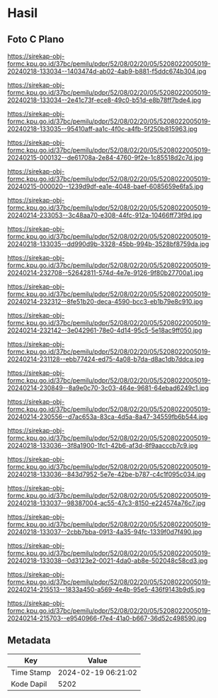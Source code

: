 # Hasil

## Foto C Plano

https://sirekap-obj-formc.kpu.go.id/37bc/pemilu/pdpr/52/08/02/20/05/5208022005019-20240218-133034--1403474d-ab02-4ab9-b881-f5ddc674b304.jpg

https://sirekap-obj-formc.kpu.go.id/37bc/pemilu/pdpr/52/08/02/20/05/5208022005019-20240218-133034--2e41c73f-ece8-49c0-b51d-e8b78ff7bde4.jpg

https://sirekap-obj-formc.kpu.go.id/37bc/pemilu/pdpr/52/08/02/20/05/5208022005019-20240218-133035--95410aff-aa1c-4f0c-a4fb-5f250b815963.jpg

https://sirekap-obj-formc.kpu.go.id/37bc/pemilu/pdpr/52/08/02/20/05/5208022005019-20240215-000132--de61708a-2e84-4760-9f2e-1c85518d2c7d.jpg

https://sirekap-obj-formc.kpu.go.id/37bc/pemilu/pdpr/52/08/02/20/05/5208022005019-20240215-000020--1239d9df-ea1e-4048-baef-6085659e6fa5.jpg

https://sirekap-obj-formc.kpu.go.id/37bc/pemilu/pdpr/52/08/02/20/05/5208022005019-20240214-233053--3c48aa70-e308-44fc-912a-10466ff73f9d.jpg

https://sirekap-obj-formc.kpu.go.id/37bc/pemilu/pdpr/52/08/02/20/05/5208022005019-20240218-133035--dd990d9b-3328-45bb-994b-3528bf8759da.jpg

https://sirekap-obj-formc.kpu.go.id/37bc/pemilu/pdpr/52/08/02/20/05/5208022005019-20240214-232708--52642811-574d-4e7e-9126-9f80b27700a1.jpg

https://sirekap-obj-formc.kpu.go.id/37bc/pemilu/pdpr/52/08/02/20/05/5208022005019-20240214-232312--8fe51b20-deca-4590-bcc3-eb1b79e8c910.jpg

https://sirekap-obj-formc.kpu.go.id/37bc/pemilu/pdpr/52/08/02/20/05/5208022005019-20240214-232142--3e042961-78e0-4d14-95c5-5e18ac9ff050.jpg

https://sirekap-obj-formc.kpu.go.id/37bc/pemilu/pdpr/52/08/02/20/05/5208022005019-20240214-231128--ebb77424-ed75-4a08-b7da-d8ac1db7ddca.jpg

https://sirekap-obj-formc.kpu.go.id/37bc/pemilu/pdpr/52/08/02/20/05/5208022005019-20240214-230849--8a9e0c70-3c03-464e-9681-64ebad6249c1.jpg

https://sirekap-obj-formc.kpu.go.id/37bc/pemilu/pdpr/52/08/02/20/05/5208022005019-20240214-230556--d7ac653a-83ca-4d5a-8a47-34559fb6b544.jpg

https://sirekap-obj-formc.kpu.go.id/37bc/pemilu/pdpr/52/08/02/20/05/5208022005019-20240218-133036--3f8a1900-1fc1-42b6-af3d-8f9aacccb7c9.jpg

https://sirekap-obj-formc.kpu.go.id/37bc/pemilu/pdpr/52/08/02/20/05/5208022005019-20240218-133036--843d7952-5e7e-42be-b787-c4c1f095c034.jpg

https://sirekap-obj-formc.kpu.go.id/37bc/pemilu/pdpr/52/08/02/20/05/5208022005019-20240218-133037--98387004-ac55-47c3-8150-e224574a76c7.jpg

https://sirekap-obj-formc.kpu.go.id/37bc/pemilu/pdpr/52/08/02/20/05/5208022005019-20240218-133037--2cbb7bba-0913-4a35-94fc-1339f0d7f490.jpg

https://sirekap-obj-formc.kpu.go.id/37bc/pemilu/pdpr/52/08/02/20/05/5208022005019-20240218-133038--0d3123e2-0021-4da0-ab8e-502048c58cd3.jpg

https://sirekap-obj-formc.kpu.go.id/37bc/pemilu/pdpr/52/08/02/20/05/5208022005019-20240214-215513--1833a450-a569-4e4b-95e5-436f9143b9d5.jpg

https://sirekap-obj-formc.kpu.go.id/37bc/pemilu/pdpr/52/08/02/20/05/5208022005019-20240214-215703--e9540966-f7e4-41a0-b667-36d52c498590.jpg


## Metadata

| Key        | Value               |
| ---------- | ------------------- |
| Time Stamp | 2024-02-19 06:21:02 |
| Kode Dapil | 5202                |



